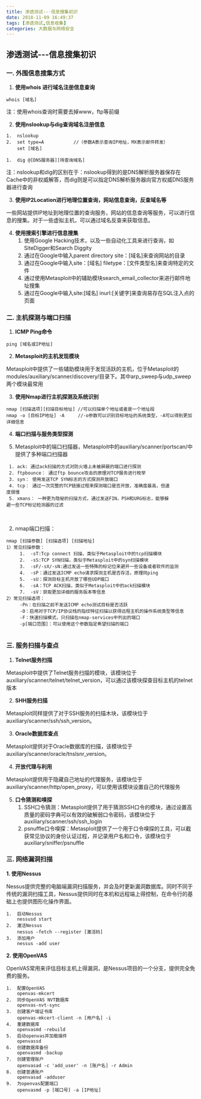 ```yaml
---
title: 渗透测试---信息搜集初识
date: 2018-11-09 16:49:37
tags: [渗透测试,信息收集]
categories: 大数据与网络安全
---
```


## 渗透测试---信息搜集初识

### **一. 外围信息搜集方式**

1.  **使用whois 进行域名注册信息查询**

```shell
whois [域名]
```

注：使用whois查询时需要去掉www，ftp等前缀

2. **使用nslookup与dig查询域名注册信息**

```shell
1.  nslookup
2.  set type=A           //（参数A表示查询IP地址，MX表示邮件转发）
	set [域名]
```

```shell
1.  dig @[DNS服务器][待查询域名]
```

注：nslookup和dig的区别在于：nslookup得到的是DNS解析服务器保存在Cache中的非权威解答，而dig则是可以指定DNS解析服务器向官方权威DNS服务器进行查询

3. **使用IP2Location进行地理位置查询，网站信息查询，反查域名等**

一些网站提供IP地址到地理位置的查询服务，网站的信息查询等服务，可以进行信息的搜集。对于一些虚拟主机，可以通过域名反查来获取信息。

4. **使用搜索引擎进行信息搜集**
   1.  使用Google Hacking技术，以及一些自动化工具来进行查询，如SiteDigger和Search Diggity
   2.  通过在Google中输入parent directory site：[域名]来查询网站的目录
   3.  通过在Google中输入site：[域名] filetype：[文件类型名]来查询特定的文件
   4.  通过使用Metasploit中的辅助模块search_email_collector来进行邮件地址搜集
   5.  通过在Google中输入site:[域名] inurl:[关键字]来查询易存在SQL注入点的页面

### **二.  主机探测与端口扫描**

1. **ICMP Ping命令**

```shell
ping [域名或IP地址]
```

2. **Metasploit的主机发现模块**

Metasploit中提供了一些辅助模块用于发现活跃的主机，位于Metasploit的modules/auxiliary/scanner/discovery/目录下。其中arp_sweep与udp_sweep两个模块最常用

3.  **使用Nmap进行主机探测及系统识别**

```shell
nmap [扫描选项][扫描目标地址] //可以扫描单个地址或者是一个地址段
nmap -o [目标IP地址] -A     //-o参数可以识别目标地址的系统类型，-A可以得到更加详细信息
```

4.  **端口扫描与服务类型探测**

   1.  Metasploit中的端口扫描器，Metasploit中的auxiliary/scanner/portscan/中提供了多种端口扫描器

   ```shell
   	1. ack: 通过ack扫描的方式对防火墙上未被屏蔽的端口进行探测
   	2. ftpbounce： 通过ftp bounce攻击的原理对TCP服务进行枚举
   	3. syn： 使用发送TCP SYN标志的方式探测开放端口
   	4. tcp： 通过一次完整的TCP链接过程来探测端口是否开放，准确度最高，但速			度很慢
   	5. xmans： 一种更为隐秘的扫描方式，通过发送FIN，PSH和URG标志，能够躲				避一些TCP标记检测器的过滤
   ```

   ​

   2. nmap端口扫描：

   ```shell
   nmap [扫描参数] [扫描选项] [扫描地址]
   1）常见扫描参数：
   	 	1.  -sT:Tcp connect 扫描，类似于Metasploit中的tcp扫描模块
   	 	2.  -sS:TCP SYN扫描，类似于Metasploit中的syn扫描模块
   	 	3.  -sF/-sX/-sN:通过发送一些特殊的标记位来避开一些设备或者软件的监测
   	 	4.  -sP：通过发送ICMP echo请求探测主机是否存活，原理同ping
   	 	5.  -sU：探测目标主机开放了哪些UDP端口
   	 	6.  -sA：TCP ACK扫描，类似于Metasploit中的ack扫描模块
   	 	7.  -sV：获取更加详细的服务版本等信息
   2）常见扫描选项：
   		-Pn：在扫描之前不发送ICMP echo测试目标是否活跃
   		-O：启用对于TCP/IP协议栈的指纹特征扫描以获得远程主机的操作系统类型等信息
   		-F：快速扫描模式，只扫描在nmap-services中列出的端口
   		-p[端口范围]：可以使用这个参数指定希望扫描的端口
   		
   ```

### **三. 服务扫描与查点**

1.  **Telnet服务扫描**

Metasploit中提供了Telnet服务扫描的模块，该模块位于auxiliary/scanner/telnet/telnet_version，可以通过该模块探查目标主机的telnet版本

2.  **SHH服务扫描**

Metasploit同样提供了对于SSH服务的扫描木块，该模块位于auxiliary/scanner/ssh/ssh_version。

3.  **Oracle数据库查点**

Metasploit提供对于Oracle数据库的扫描，该模块位于auxiliary/scanner/oracle/tnslsnr_version。

4. **开放代理与利用**

Metasploit提供用于隐藏自己地址的代理服务，该模块位于auxiliary/scanner/http/open_proxy，可以使用该模块设置自己的代理服务

5. **口令猜测和嗅探**
   1. SSH口令猜测：Metasploit提供了用于猜测SSH口令的模块，通过设置高质量的密码字典可以有效的破解弱口令密码，该模块位于auxiliary/scanner/ssh/ssh_login
   2. psnuffle口令嗅探：Metasploit提供了一个用于口令嗅探的工具，可以截获常见协议的身份认证过程，并记录用户名和口令，该模块位于auxiliary/sniffer/psnuffle

### **三. 网络漏洞扫描**

**1.  使用Nessus**

Nessus提供完整的电脑端漏洞扫描服务，并会及时更新漏洞数据库。同时不同于传统的漏洞扫描工具，Nessus提供同时在本机和远程端上得控制，在命令行的基础上也提供图形化操作界面。

```shell
1.  启动Nessus
	nessusd start
2.  激活Nessus
	nessus -fetch --register [激活码]
3.  添加用户
	nessus -add user
```

**2.  使用OpenVAS**

OpenVAS常用来评估目标主机上得漏洞，是Nessus项目的一个分支，提供完全免费的服务。

```shell
1.  配置OpenVAS
	openvas-mkcert
2.  同步OpenVAS NVT数据库
	openvas-nvt-sync
3.  创建客户端证书库
	openvas-mkcert-client -n [用户名] -i
4.  重建数据库
	openvasmd -rebuild
5.  启动openvas并加载插件
	openvassd
6.  创建数据库备份
	openvasmd -backup
7.  创建管理账户
	openvasad -c 'add_user' -n [账户名] -r Admin
8.  创建普通账户
	openvasad -adduser
9.  为openvas配置端口
	openvasmd -p [端口号] -a [IP地址]
```
